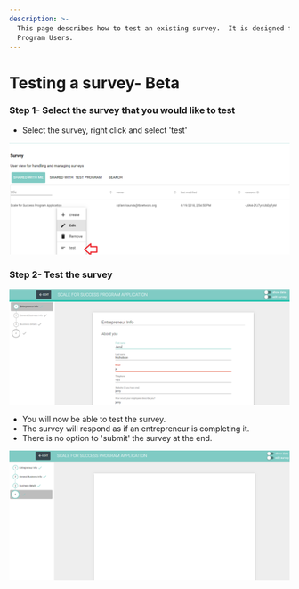 ```yaml
---
description: >-
  This page describes how to test an existing survey.  It is designed for
  Program Users.
---
```


# Testing a survey- Beta

### Step 1- Select the survey that you would like to test

* Select the survey, right click and select 'test'

![](../../../../.gitbook/assets/image%20%2853%29.png)

### Step 2- Test the survey

![](../../../../.gitbook/assets/image%20%2841%29.png)

* You will now be able to test the survey.
* The survey will respond as if an entrepreneur is completing it.
* There is no option to 'submit' the survey at the end.

![](../../../../.gitbook/assets/image%20%2831%29.png)

### 

